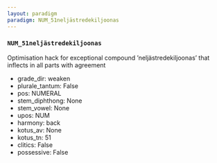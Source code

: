 ```yaml
---
layout: paradigm
paradigm: NUM_51neljästredekiljoonas
---
```

### ` NUM_51neljästredekiljoonas `

Optimisation hack for exceptional compound ’neljästredekiljoonas’ that inflects in all parts with agreement
* grade_dir: weaken
* plurale_tantum: False
* pos: NUMERAL
* stem_diphthong: None
* stem_vowel: None
* upos: NUM
* harmony: back
* kotus_av: None
* kotus_tn: 51
* clitics: False
* possessive: False
